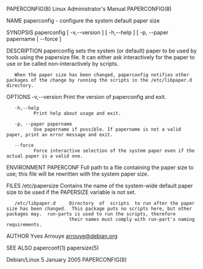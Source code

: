 PAPERCONFIG(8)                                                                           Linux Administrator's Manual                                                                          PAPERCONFIG(8)

NAME
       paperconfig - configure the system default paper size

SYNOPSIS
       paperconfig [ -v,--version ] [ -h,--help ] [ -p, --paper papername | --force ]

DESCRIPTION
       paperconfig sets the system (or default) paper to be used by tools using the papersize file.  It can either ask interactively for the paper to use or be called non-interactively by scripts.

       When the paper size has been changed, paperconfig notifies other packages of the change by running the scripts in the /etc/libpaper.d directory.

OPTIONS
       -v,--version
              Print the version of paperconfig and exit.

       -h,--help
              Print help about usage and exit.

       -p, --paper papername
              Use papername if possible. If papername is not a valid paper, print an error message and exit.

       --force
              Force interactive selection of the system paper even if the actual paper is a valid one.

ENVIRONMENT
       PAPERCONF Full path to a file containing the paper size to use; this file will be rewritten with the system paper size.

FILES
       /etc/papersize      Contains the name of the system-wide default paper size to be used if the PAPERSIZE variable is not set.

       /etc/libpaper.d     Directory  of  scripts  to run after the paper size has been changed.  This package puts no scripts here, but other packages may.  run-parts is used to run the scripts, therefore
                           their names must comply with run-part's naming requirements.

AUTHOR
       Yves Arrouye <arrouye@debian.org>

SEE ALSO
       paperconf(1)
       papersize(5)

Debian/Linux                                                                                    5 January 2005                                                                                 PAPERCONFIG(8)
